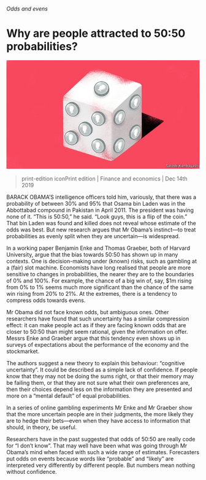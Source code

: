###### Odds and evens

# Why are people attracted to 50:50 probabilities? 

![image](images/20191214_FND002_0.jpg) 

> print-edition iconPrint edition | Finance and economics | Dec 14th 2019 

BARACK OBAMA’S intelligence officers told him, variously, that there was a probability of between 30% and 95% that Osama bin Laden was in the Abbottabad compound in Pakistan in April 2011. The president was having none of it. “This is 50:50,” he said. “Look guys, this is a flip of the coin.” That bin Laden was found and killed does not reveal whose estimate of the odds was best. But new research argues that Mr Obama’s instinct—to treat probabilities as evenly split when they are uncertain—is widespread. 

In a working paper Benjamin Enke and Thomas Graeber, both of Harvard University, argue that the bias towards 50:50 has shown up in many contexts. One is decision-making under (known) risks, such as gambling at a (fair) slot machine. Economists have long realised that people are more sensitive to changes in probabilities, the nearer they are to the boundaries of 0% and 100%. For example, the chance of a big win of, say, $1m rising from 0% to 1% seems much more significant than the chance of the same win rising from 20% to 21%. At the extremes, there is a tendency to compress odds towards evens. 

Mr Obama did not face known odds, but ambiguous ones. Other researchers have found that such uncertainty has a similar compression effect: it can make people act as if they are facing known odds that are closer to 50:50 than might seem rational, given the information on offer. Messrs Enke and Graeber argue that this tendency even shows up in surveys of expectations about the performance of the economy and the stockmarket. 

The authors suggest a new theory to explain this behaviour: “cognitive uncertainty”. It could be described as a simple lack of confidence. If people know that they may not be doing the sums right, or that their memory may be failing them, or that they are not sure what their own preferences are, then their choices depend less on the information they are presented and more on a “mental default” of equal probabilities. 

In a series of online gambling experiments Mr Enke and Mr Graeber show that the more uncertain people are in their judgments, the more likely they are to hedge their bets—even when they have access to information that should, in theory, be useful. 

Researchers have in the past suggested that odds of 50:50 are really code for “I don’t know”. That may well have been what was going through Mr Obama’s mind when faced with such a wide range of estimates. Forecasters put odds on events because words like “probable” and “likely” are interpreted very differently by different people. But numbers mean nothing without confidence. 

